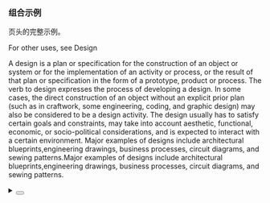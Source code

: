 ### 组合示例

页头的完整示例。

<div class="cell-demo vp-raw">
  <div :style="{ background: 'var(--color-fill-2)', padding: '28px' }">
    <yc-page-header
      :style="{ background: 'var(--color-bg-2)' }"
      title="ArcoDesign">
      <template #breadcrumb>
        <yc-breadcrumb>
          <yc-breadcrumb-item>Home</yc-breadcrumb-item>
          <yc-breadcrumb-item>Channel</yc-breadcrumb-item>
          <yc-breadcrumb-item>News</yc-breadcrumb-item>
        </yc-breadcrumb>
      </template>
      <template #subtitle>
        <yc-space>
          <span>ArcoDesign Vue 2.0</span>
          <yc-tag
            color="red"
            size="small"
            >Default</yc-tag
          >
        </yc-space>
      </template>
      <template #extra>
        <yc-space>
          <yc-button>Cancel</yc-button>
          <yc-button type="primary">Save</yc-button>
        </yc-space>
      </template>
      <p>For other uses, see Design</p>
      <p>
        A design is a plan or specification for the construction of an object or
        system or for the implementation of an activity or process, or the
        result of that plan or specification in the form of a prototype, product
        or process. The verb to design expresses the process of developing a
        design. In some cases, the direct construction of an object without an
        explicit prior plan (such as in craftwork, some engineering, coding, and
        graphic design) may also be considered to be a design activity. The
        design usually has to satisfy certain goals and constraints, may take
        into account aesthetic, functional, economic, or socio-political
        considerations, and is expected to interact with a certain environment.
        Major examples of designs include architectural blueprints,engineering
        drawings, business processes, circuit diagrams, and sewing
        patterns.Major examples of designs include architectural
        blueprints,engineering drawings, business processes, circuit diagrams,
        and sewing patterns.
      </p>
    </yc-page-header>
  </div>
</div>

<details>
<summary>
 <button class="code-btn"  >
    <icon-code />
 </button>
</summary>

```vue
<template>
  <div :style="{ background: 'var(--color-fill-2)', padding: '28px' }">
    <yc-page-header
      :style="{ background: 'var(--color-bg-2)' }"
      title="ArcoDesign">
      <template #breadcrumb>
        <yc-breadcrumb>
          <yc-breadcrumb-item>Home</yc-breadcrumb-item>
          <yc-breadcrumb-item>Channel</yc-breadcrumb-item>
          <yc-breadcrumb-item>News</yc-breadcrumb-item>
        </yc-breadcrumb>
      </template>
      <template #subtitle>
        <yc-space>
          <span>ArcoDesign Vue 2.0</span>
          <yc-tag
            color="red"
            size="small"
            >Default</yc-tag
          >
        </yc-space>
      </template>
      <template #extra>
        <yc-space>
          <yc-button>Cancel</yc-button>
          <yc-button type="primary">Save</yc-button>
        </yc-space>
      </template>
      <p>For other uses, see Design</p>
      <p>
        A design is a plan or specification for the construction of an object or
        system or for the implementation of an activity or process, or the
        result of that plan or specification in the form of a prototype, product
        or process. The verb to design expresses the process of developing a
        design. In some cases, the direct construction of an object without an
        explicit prior plan (such as in craftwork, some engineering, coding, and
        graphic design) may also be considered to be a design activity. The
        design usually has to satisfy certain goals and constraints, may take
        into account aesthetic, functional, economic, or socio-political
        considerations, and is expected to interact with a certain environment.
        Major examples of designs include architectural blueprints,engineering
        drawings, business processes, circuit diagrams, and sewing
        patterns.Major examples of designs include architectural
        blueprints,engineering drawings, business processes, circuit diagrams,
        and sewing patterns.
      </p>
    </yc-page-header>
  </div>
</template>
```

</details>
